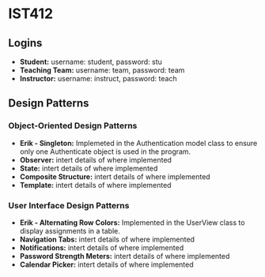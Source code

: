 # IST412

## Logins

- **Student:** username: student, password: stu
- **Teaching Team:** username: team, password: team
- **Instructor:** username: instruct, password: teach

## Design Patterns

### Object-Oriented Design Patterns

- **Erik - Singleton:** Implemeted in the Authentication model class to ensure only one Authenticate object is used in the program.
- **Observer:** intert details of where implemented
- **State:** intert details of where implemented
- **Composite Structure:** intert details of where implemented
- **Template:** intert details of where implemented

### User Interface Design Patterns

- **Erik - Alternating Row Colors:** Implemented in the UserView class to display assignments in a table.
- **Navigation Tabs:** intert details of where implemented
- **Notifications:** intert details of where implemented
- **Password Strength Meters:** intert details of where implemented
- **Calendar Picker:** intert details of where implemented
